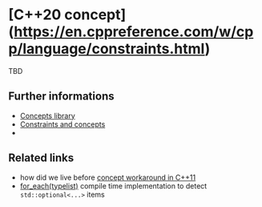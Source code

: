 # [C++20 concept] (https://en.cppreference.com/w/cpp/language/constraints.html)
TBD


## Further informations
* [Concepts library](https://en.cppreference.com/w/cpp/concepts.html)
* [Constraints and concepts](https://en.cppreference.com/w/cpp/language/constraints.html)
* 

## Related links
* how did we live before [concept workaround in C++11](../concept%20(pceudo))
* [for_each(typelist)](./for_each) compile time implementation to detect `std::optional<...>` items 
